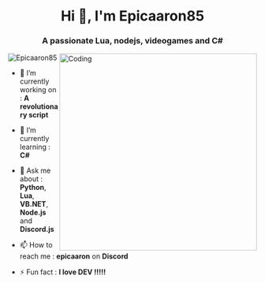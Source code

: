 <h1 align="center">Hi 👋, I'm Epicaaron85</h1>
<h3 align="center">A passionate Lua, nodejs, videogames and C#</h3>
<img align="right" alt="Coding" width="400" src="https://media2.giphy.com/media/v1.Y2lkPTc5MGI3NjExcWk0eG9wa3JlZzZxeWtjNHhueDdhZmg0dmoyZ3kxbmFvNnJmaGdhNCZlcD12MV9pbnRlcm5hbF9naWZfYnlfaWQmY3Q9Zw/XIhnLv01ZTmvnJ5zck/200.webp">

<p align="left"> <img src="https://komarev.com/ghpvc/?username=Epicaaron85&label=Profile%20views&color=0e75b6&style=flat" alt="Epicaaron85" /> </p>

- 🔭 I’m currently working on : **A revolutionary script**

- 🌱 I’m currently learning : **C#**

- 💬 Ask me about : **Python**, **Lua**, **VB.NET**, **Node.js** and **Discord.js**

- 📫 How to reach me : **epicaaron** on **Discord**

- ⚡ Fun fact : **I love DEV !!!!!**

